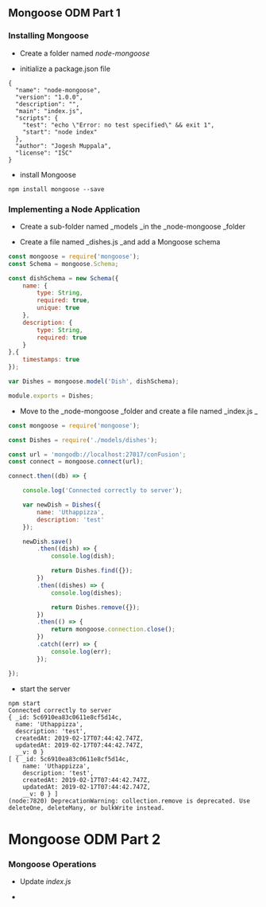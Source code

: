 ## Mongoose ODM Part 1

### Installing Mongoose

* Create a folder named _node-mongoose_

* initialize a package.json file

```
{
  "name": "node-mongoose",
  "version": "1.0.0",
  "description": "",
  "main": "index.js",
  "scripts": {
    "test": "echo \"Error: no test specified\" && exit 1",
    "start": "node index"
  },
  "author": "Jogesh Muppala",
  "license": "ISC"
}
```

* install Mongoose

```
npm install mongoose --save
```

### Implementing a Node Application

* Create a sub-folder named \_models \_in the \_node-mongoose \_folder

* Create a file named \_dishes.js \_and add a Mongoose schema

```js
const mongoose = require('mongoose');
const Schema = mongoose.Schema;

const dishSchema = new Schema({
    name: {
        type: String,
        required: true,
        unique: true
    },
    description: {
        type: String,
        required: true
    }
},{
    timestamps: true
});

var Dishes = mongoose.model('Dish', dishSchema);

module.exports = Dishes;
```

* Move to the _node-mongoose \_folder and create a file named \_index.js _

```js
const mongoose = require('mongoose');

const Dishes = require('./models/dishes');

const url = 'mongodb://localhost:27017/conFusion';
const connect = mongoose.connect(url);

connect.then((db) => {

    console.log('Connected correctly to server');

    var newDish = Dishes({
        name: 'Uthappizza',
        description: 'test'
    });

    newDish.save()
        .then((dish) => {
            console.log(dish);

            return Dishes.find({});
        })
        .then((dishes) => {
            console.log(dishes);

            return Dishes.remove({});
        })
        .then(() => {
            return mongoose.connection.close();
        })
        .catch((err) => {
            console.log(err);
        });

});
```

* start the server

```
npm start
Connected correctly to server
{ _id: 5c6910ea83c0611e8cf5d14c,
  name: 'Uthappizza',
  description: 'test',
  createdAt: 2019-02-17T07:44:42.747Z,
  updatedAt: 2019-02-17T07:44:42.747Z,
  __v: 0 }
[ { _id: 5c6910ea83c0611e8cf5d14c,
    name: 'Uthappizza',
    description: 'test',
    createdAt: 2019-02-17T07:44:42.747Z,
    updatedAt: 2019-02-17T07:44:42.747Z,
    __v: 0 } ]
(node:7820) DeprecationWarning: collection.remove is deprecated. Use deleteOne, deleteMany, or bulkWrite instead.
```



# Mongoose ODM Part 2

### Mongoose Operations

* Update _index.js_

* 



